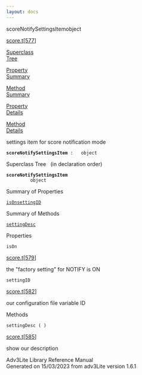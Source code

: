 ```yaml
---
layout: docs
---
```

<span class="title">scoreNotifySettingsItem</span><span class="type">object</span>

[score.t](../file/score.t.html)\[[577](../source/score.t.html#577)\]

[Superclass  
Tree](#_SuperClassTree_)

[Property  
Summary](#_PropSummary_)

[Method  
Summary](#_MethodSummary_)

[Property  
Details](#_Properties_)

[Method  
Details](#_Methods_)

<div class="fdesc">

settings item for score notification mode

**`scoreNotifySettingsItem`**` :   object`

</div>

<span id="_SuperClassTree_"></span>

<div class="mjhd">

<span class="hdln">Superclass Tree</span>   (in declaration order)

</div>

**`scoreNotifySettingsItem`**  
`         object`  
<span id="_PropSummary_"></span>

<div class="mjhd">

<span class="hdln">Summary of Properties</span>  

</div>

[`isOn`](#isOn)[`settingID`](#settingID)

<span id="_MethodSummary_"></span>

<div class="mjhd">

<span class="hdln">Summary of Methods</span>  

</div>

[`settingDesc`](#settingDesc)

<span id="_Properties_"></span>

<div class="mjhd">

<span class="hdln">Properties</span>  

</div>

<span id="isOn"></span>

`isOn`

[score.t](../file/score.t.html)\[[579](../source/score.t.html#579)\]

<div class="desc">

the "factory setting" for NOTIFY is ON

</div>

<span id="settingID"></span>

`settingID`

[score.t](../file/score.t.html)\[[582](../source/score.t.html#582)\]

<div class="desc">

our configuration file variable ID

</div>

<span id="_Methods_"></span>

<div class="mjhd">

<span class="hdln">Methods</span>  

</div>

<span id="settingDesc"></span>

`settingDesc ( )`

[score.t](../file/score.t.html)\[[585](../source/score.t.html#585)\]

<div class="desc">

show our description

</div>

<div class="ftr">

Adv3Lite Library Reference Manual  
Generated on 15/03/2023 from adv3Lite version 1.6.1

</div>
